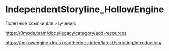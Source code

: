 # IndependentStoryline_HollowEngine


Полезные ссылки для изучения:

https://0mods.team/docs/legacy/category/add-resources


https://hollowengine-docs.readthedocs.io/en/latest/scripting/introduction/
